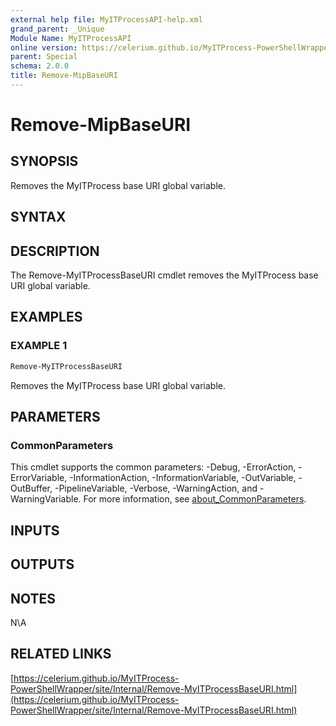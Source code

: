 ```yaml
---
external help file: MyITProcessAPI-help.xml
grand_parent: _Unique
Module Name: MyITProcessAPI
online version: https://celerium.github.io/MyITProcess-PowerShellWrapper/site/_Unique/Remove-MipBaseURI.html
parent: Special
schema: 2.0.0
title: Remove-MipBaseURI
---
```


# Remove-MipBaseURI

## SYNOPSIS
Removes the MyITProcess base URI global variable.

## SYNTAX

## DESCRIPTION
The Remove-MyITProcessBaseURI cmdlet removes the MyITProcess base URI global variable.

## EXAMPLES

### EXAMPLE 1
```powershell
Remove-MyITProcessBaseURI
```

Removes the MyITProcess base URI global variable.

## PARAMETERS

### CommonParameters
This cmdlet supports the common parameters: -Debug, -ErrorAction, -ErrorVariable, -InformationAction, -InformationVariable, -OutVariable, -OutBuffer, -PipelineVariable, -Verbose, -WarningAction, and -WarningVariable. For more information, see [about_CommonParameters](http://go.microsoft.com/fwlink/?LinkID=113216).

## INPUTS

## OUTPUTS

## NOTES
N\A

## RELATED LINKS

[https://celerium.github.io/MyITProcess-PowerShellWrapper/site/Internal/Remove-MyITProcessBaseURI.html](https://celerium.github.io/MyITProcess-PowerShellWrapper/site/Internal/Remove-MyITProcessBaseURI.html)


